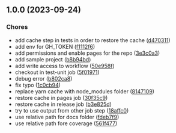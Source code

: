 ## 1.0.0 (2023-09-24)


### Chores

* add cache step in tests in order to restore the cache ([d470311](https://github.com/ap0h/npm-package-template/commit/d470311f9c912abfacd9ce13517c1c61258d7a3f))
* add env for GH_TOKEN ([f1112f6](https://github.com/ap0h/npm-package-template/commit/f1112f69f274eacb1af708c1c5b6c152cf496682))
* add permissions and enable pages for the repo ([3e3c0a3](https://github.com/ap0h/npm-package-template/commit/3e3c0a37cd4c76e7d3635ab56911e892e6754cd0))
* add sample project ([b8b94bd](https://github.com/ap0h/npm-package-template/commit/b8b94bd57d532fbd6b163c5fa78bd2f31df7fd96))
* add write access to workflow ([50e958f](https://github.com/ap0h/npm-package-template/commit/50e958f636fc4df57c5d75b55aa48b1d03255780))
* checkout in test-unit job ([5f01971](https://github.com/ap0h/npm-package-template/commit/5f0197123938303c6e1bce96a32b0f37b12cfb3a))
* debug error ([b802ca8](https://github.com/ap0h/npm-package-template/commit/b802ca80efb496f76070ac52c30f0c41fa51f351))
* fix typo ([1c0cb94](https://github.com/ap0h/npm-package-template/commit/1c0cb946e3570c43d3523fc4ed5d4da6446b6a9b))
* replace yarn cache with node_modules folder ([8147109](https://github.com/ap0h/npm-package-template/commit/8147109e143e2952a938fe8db878e297ac749626))
* restore cache in pages job ([30f35c9](https://github.com/ap0h/npm-package-template/commit/30f35c9d0aa32f9230d925b7dcbf32e065554f78))
* restore cache in release job ([b3e825d](https://github.com/ap0h/npm-package-template/commit/b3e825d33a4b33de52a49e8a106f323942315060))
* try to use output from other job step ([18affc0](https://github.com/ap0h/npm-package-template/commit/18affc02c522004322ed6fd161394aa1b8715031))
* use relative path for docs folder ([fdeb7f9](https://github.com/ap0h/npm-package-template/commit/fdeb7f92d2c7f6d740449a05578ede0e370576aa))
* use relative path fore coverage ([561f477](https://github.com/ap0h/npm-package-template/commit/561f4778e8d06c69422c0d97b9aa895d98a06737))
